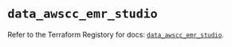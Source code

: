 # `data_awscc_emr_studio`

Refer to the Terraform Registory for docs: [`data_awscc_emr_studio`](https://registry.terraform.io/providers/hashicorp/awscc/0.70.0/docs/data-sources/emr_studio).

